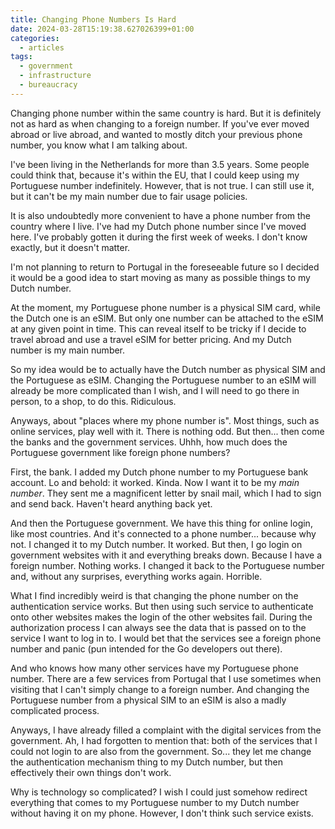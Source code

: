 ```yaml
---
title: Changing Phone Numbers Is Hard
date: 2024-03-28T15:19:38.627026399+01:00
categories:
  - articles
tags:
  - government
  - infrastructure
  - bureaucracy
---
```


Changing phone number within the same country is hard. But it is definitely not as hard as when changing to a foreign number. If you've ever moved abroad or live abroad, and wanted to mostly ditch your previous phone number, you know what I am talking about.

<!--more-->

I've been living in the Netherlands for more than 3.5 years. Some people could think that, because it's within the EU, that I could keep using my Portuguese number indefinitely. However, that is not true. I can still use it, but it can't be my main number due to fair usage policies.

It is also undoubtedly more convenient to have a phone number from the country where I live. I've had my Dutch phone number since I've moved here. I've probably gotten it during the first week of weeks. I don't know exactly, but it doesn't matter.

I'm not planning to return to Portugal in the foreseeable future so I decided it would be a good idea to start moving as many as possible things to my Dutch number.

At the moment, my Portuguese phone number is a physical SIM card, while the Dutch one is an eSIM. But only one number can be attached to the eSIM at any given point in time. This can reveal itself to be tricky if I decide to travel abroad and use a travel eSIM for better pricing. And my Dutch number is my main number.

So my idea would be to actually have the Dutch number as physical SIM and the Portuguese as eSIM. Changing the Portuguese number to an eSIM will already be more complicated than I wish, and I will need to go there in person, to a shop, to do this. Ridiculous.

Anyways, about "places where my phone number is". Most things, such as online services, play well with it. There is nothing odd. But then... then come the banks and the government services. Uhhh, how much does the Portuguese government like foreign phone numbers?

First, the bank. I added my Dutch phone number to my Portuguese bank account. Lo and behold: it worked. Kinda. Now I want it to be my *main number*. They sent me a magnificent letter by snail mail, which I had to sign and send back. Haven't heard anything back yet.

And then the Portuguese government. We have this thing for online login, like most countries. And it's connected to a phone number... because why not. I changed it to my Dutch number. It worked. But then, I go login on government websites with it and everything breaks down. Because I have a foreign number. Nothing works. I changed it back to the Portuguese number and, without any surprises, everything works again. Horrible.

What I find incredibly weird is that changing the phone number on the authentication service works. But then using such service to authenticate onto other websites makes the login of the other websites fail. During the authorization process I can always see the data that is passed on to the service I want to log in to. I would bet that the services see a foreign phone number and panic (pun intended for the Go developers out there).

And who knows how many other services have my Portuguese phone number. There are a few services from Portugal that I use sometimes when visiting that I can't simply change to a foreign number. And changing the Portuguese number from a physical SIM to an eSIM is also a madly complicated process.

Anyways, I have already filled a complaint with the digital services from the government. Ah, I had forgotten to mention that: both of the services that I could not login to are also from the government. So... they let me change the authentication mechanism thing to my Dutch number, but then effectively their own things don't work.

Why is technology so complicated? I wish I could just somehow redirect everything that comes to my Portuguese number to my Dutch number without having it on my phone. However, I don't think such service exists.
